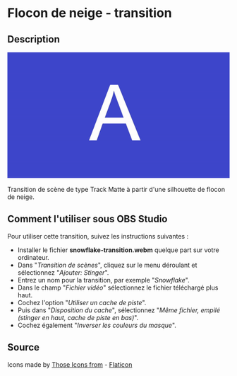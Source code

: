 # Flocon de neige - transition

## Description

![Exemple](assets/img/example.gif)

Transition de scène de type Track Matte à partir d'une silhouette de flocon 
de neige.

## Comment l'utiliser sous OBS Studio

Pour utiliser cette transition, suivez les instructions suivantes :

- Installer le fichier **snowflake-transition.webm** quelque part sur votre ordinateur.
- Dans "_Transition de scènes_", cliquez sur le menu déroulant et sélectionnez
  "_Ajouter: Stinger_".
- Entrez un nom pour la transition, par exemple "_Snowflake_".
- Dans le champ "_Fichier vidéo_" sélectionnez le fichier téléchargé plus haut.
- Cochez l'option "_Utiliser un cache de piste_".
- Puis dans "_Disposition du cache_", sélectionnez "_Même fichier, empilé (stinger
  en haut, cache de piste en bas)_".
- Cochez également "_Inverser les couleurs du masque_".

## Source

Icons made by [Those Icons from](https://www.flaticon.com/authors/those-icons) -
[Flaticon](https://www.flaticon.com/)
